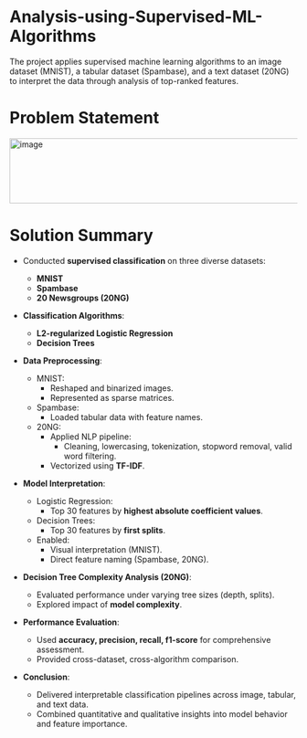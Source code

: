 # Analysis-using-Supervised-ML-Algorithms
The project applies supervised machine learning algorithms to an image dataset (MNIST), a tabular dataset (Spambase), and a text dataset (20NG) to interpret the data through analysis of top-ranked features.

# Problem Statement
<img width="1907" height="114" alt="image" src="https://github.com/user-attachments/assets/8c36d49a-0424-4838-ba7e-d12952f7784d" />

# Solution Summary
- Conducted **supervised classification** on three diverse datasets:
  - **MNIST**
  - **Spambase**
  - **20 Newsgroups (20NG)**

- **Classification Algorithms**:
  - **L2-regularized Logistic Regression**
  - **Decision Trees**

- **Data Preprocessing**:
  - MNIST:
    - Reshaped and binarized images.
    - Represented as sparse matrices.
  - Spambase:
    - Loaded tabular data with feature names.
  - 20NG:
    - Applied NLP pipeline:
      - Cleaning, lowercasing, tokenization, stopword removal, valid word filtering.
    - Vectorized using **TF-IDF**.

- **Model Interpretation**:
  - Logistic Regression:
    - Top 30 features by **highest absolute coefficient values**.
  - Decision Trees:
    - Top 30 features by **first splits**.
  - Enabled:
    - Visual interpretation (MNIST).
    - Direct feature naming (Spambase, 20NG).

- **Decision Tree Complexity Analysis (20NG)**:
  - Evaluated performance under varying tree sizes (depth, splits).
  - Explored impact of **model complexity**.

- **Performance Evaluation**:
  - Used **accuracy, precision, recall, f1-score** for comprehensive assessment.
  - Provided cross-dataset, cross-algorithm comparison.

- **Conclusion**:
  - Delivered interpretable classification pipelines across image, tabular, and text data.
  - Combined quantitative and qualitative insights into model behavior and feature importance.



